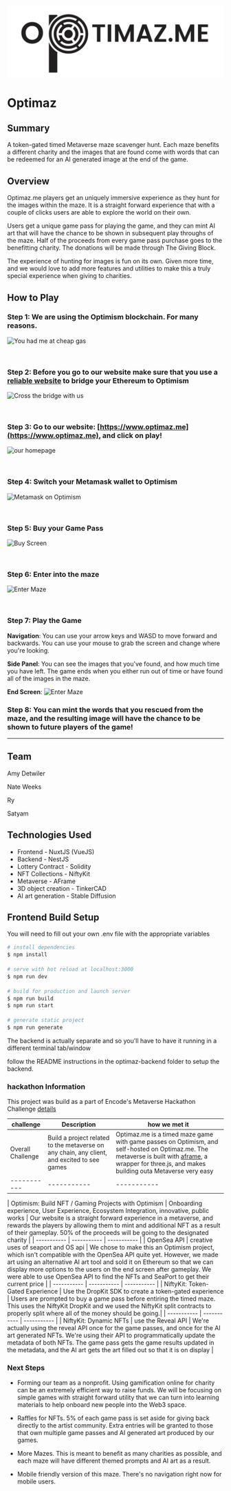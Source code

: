 ![Logo](https://github.com/optimazme/frontend/blob/main/static/github_readme_logo.png?raw=true)

# Optimaz #

## Summary ##

A token-gated timed Metaverse maze scavenger hunt. Each maze benefits a different charity and the images that are found come with words that can be redeemed for an AI generated image at the end of the game. 



## Overview ##
Optimaz.me players get an uniquely immersive experience as they hunt for the images within the maze. It is a straight forward experience that with a couple of clicks users are able to explore the world on their own.

Users get a unique game pass for playing the game, and they can mint AI art that will have the chance to be shown in subsequent play throughs of the maze. Half of the proceeds from every game pass purchase goes to the benefitting charity. The donations will be made through The Giving Block.

The experience of hunting for images is fun on its own. Given more time, and we would love to add more features and utilities to make this a truly special experience when giving to charities.

## How to Play ##
### Step 1: We are using the Optimism blockchain. For many reasons.
![You had me at cheap gas](https://www.optimaz.me/memes/cheap_gas.png)

<br>

### Step 2: Before you go to our website make sure that you use a [reliable website](https://app.optimism.io/bridge/deposit) to bridge your Ethereum to Optimism
![Cross the bridge with us](https://www.optimaz.me/memes/crossing_bridge.png)

<br>

### Step 3: Go to our website: [https://www.optimaz.me](https://www.optimaz.me), and click on play!
![our homepage](https://www.optimaz.me/memes/homepage.png)

<br>

### Step 4: Switch your Metamask wallet to Optimism
![Metamask on Optimism](https://www.optimaz.me/memes/metamask.png)

<br>

### Step 5: Buy your Game Pass
![Buy Screen](https://www.optimaz.me/memes/buy_pass.png)

<br>

### Step 6: Enter into the maze
![Enter Maze](https://www.optimaz.me/memes/enter_maze.png)

<br>

### Step 7: Play the Game
**Navigation**: You can use your arrow keys and WASD to move forward and backwards. You can use your mouse to grab the screen and change where you're looking.

**Side Panel**: You can see the images that you've found, and how much time you have left. The game ends when you either run out of time or have found all of the images in the maze.

**End Screen**:
![Enter Maze](https://www.optimaz.me/memes/congratulations.png)

### Step 8: You can mint the words that you rescued from the maze, and the resulting image will have the chance to be shown to future players of the game!
---
## Team ##

Amy Detwiler


Nate Weeks


Ry


Satyam


## Technologies Used

* Frontend - NuxtJS (VueJS)
* Backend - NestJS
* Lottery Contract - Solidity
* NFT Collections - NiftyKit
* Metaverse - AFrame
* 3D object creation - TinkerCAD
* AI art generation - Stable Diffusion



## Frontend Build Setup

You will need to fill out your own .env file with the appropriate variables

```bash
# install dependencies
$ npm install

# serve with hot reload at localhost:3000
$ npm run dev

# build for production and launch server
$ npm run build
$ npm run start

# generate static project
$ npm run generate

```

The backend is actually separate and so you'll have to have it running in a different terminal tab/window

follow the README instructions in the optimaz-backend folder to setup the backend.

### hackathon Information
This project was build as a part of Encode's Metaverse Hackathon Challenge [details](https://encodeclub.notion.site/30f747c055eb4e5f935d46b595150e0b?v=97eb36e8fa2e4440bd0bb2db48e7527a)

| challenge | Description | how we met it |
| ----------- | ----------- | ----------- |
| Overall Challenge | Build a project related to the metaverse on any chain, any client, and excited to see games  | Optimaz.me is a timed maze game with game passes on Optimism, and self-hosted on Optimaz.me. The metaverse is built with [aframe](https://aframe.io/), a wrapper for three.js, and makes building outa Metaverse very  easy|
| ----------- | ----------- | ----------- |
| 
Optimism:
Build NFT / Gaming Projects with Optimism | Onboarding experience, User Experience, Ecosystem Integration, innovative, public works | Our website is a straight forward experience in a metaverse, and rewards the players by allowing them to mint and additional NFT as a result of their gameplay. 50% of the proceeds will be going to the designated charity |
| ----------- | ----------- | ----------- |
| OpenSea API | creative uses of seaport and OS api | We chose to make this an Optimism project, which isn't compatible with the OpenSea API quite yet. However, we made art using an alternative AI art tool and sold it on Ethereum so that we can display more options to the users on the end screen after gameplay. We were able to use OpenSea API to find the NFTs and SeaPort to get their current price |
| ----------- | ----------- | ----------- |
| NiftyKit: Token-Gated Experience | Use the DropKit SDK to create a token-gated experience | Users are prompted to buy a game pass before entiring the timed maze. This uses the NiftyKit DropKit and we used the NiftyKit split contracts to properly split where all of the money should be going.|
| ----------- | ----------- | ----------- |
| NiftyKit: Dynamic NFTs | use the Reveal API | We're actually using the reveal API once for the game passes, and once for the AI art generated NFTs. We're using their API to programmatically update the metadata of both NFTs. The game pass gets the game results updated in the metadata, and the AI art gets the art filled out so that it is on display |


### Next Steps

- Forming our team as a nonprofit. Using gamification online for charity can be an extremely efficient way to raise funds. We will be focusing on simple games with straight forward utility that we can turn into learning materials to help onboard new people into the Web3 space.

- Raffles for NFTs. 5% of each game pass is set aside for giving back directly to the artist community. Extra entries will be granted to those that own multiple game passes and AI generated art produced by our games.

- More Mazes. This is meant to benefit as many charities as possible, and each maze will have different themed prompts and AI art as a result.

- Mobile friendly version of this maze. There's no navigation right now for mobile users.

